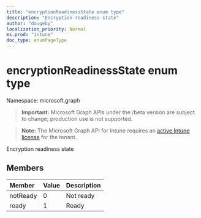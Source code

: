 ```yaml
---
title: "encryptionReadinessState enum type"
description: "Encryption readiness state"
author: "dougeby"
localization_priority: Normal
ms.prod: "intune"
doc_type: enumPageType
---
```


# encryptionReadinessState enum type

Namespace: microsoft.graph

> **Important:** Microsoft Graph APIs under the /beta version are subject to change; production use is not supported.

> **Note:** The Microsoft Graph API for Intune requires an [active Intune license](https://go.microsoft.com/fwlink/?linkid=839381) for the tenant.

Encryption readiness state

## Members
|Member|Value|Description|
|:---|:---|:---|
|notReady|0|Not ready|
|ready|1|Ready|





